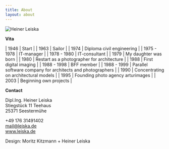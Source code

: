 ```yaml
---
title: About
layout: about
---
```

![Heiner Leiska](https://www.leiska.de/img/uploads/LEISKA_201109b04b.jpg "Heiner Leiska")

**Vita**

\| 1946 | Start |
| 1963 | Sailor |
| 1974 | Diploma civil engineering |
| 1975 - 1978 | IT-manager |
| 1978 - 1980 | IT-consultant |
| 1979 | My daughter was born |
| 1980 | Restart as a photographer for architecture |
| 1988 | First digital imaging |
| 1988 - 1998 | BFF member |
| 1988 - 1999 | Parallel software company for architects and photographers |
| 1990 | Concentrating on architectural models |
| 1995 | Founding photo agency arturimages |
| 2003 | Beginning own projects |

**Contact**

Dipl.Ing. Heiner Leiska\
Stiegstück 11 Teehaus\
25371 Seestermühe  

+49 176 31491402\
[mail@leiska.de](mailto:mail@leiska.de)\
www.leiska.de  

Design: Moritz Kitzmann + Heiner Leiska